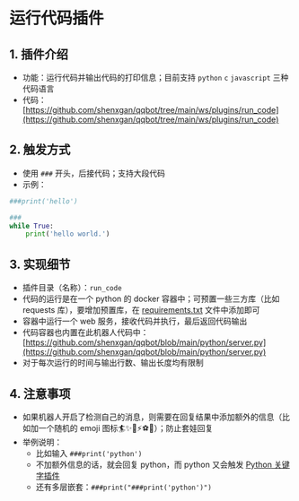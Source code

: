 # 运行代码插件

## 1. 插件介绍
- 功能：运行代码并输出代码的打印信息；目前支持 `python` `c` `javascript` 三种代码语言
- 代码：[https://github.com/shenxgan/qqbot/tree/main/ws/plugins/run_code](https://github.com/shenxgan/qqbot/tree/main/ws/plugins/run_code)

## 2. 触发方式
- 使用 `###` 开头，后接代码；支持大段代码
- 示例：
```python
###print('hello')
```
```python
###
while True:
    print('hello world.')
```

## 3. 实现细节
- 插件目录（名称）：`run_code`
- 代码的运行是在一个 python 的 docker 容器中；可预置一些三方库（比如 requests 库），要增加预置库，在 [requirements.txt](https://github.com/shenxgan/qqbot/blob/main/python/requirements.txt) 文件中添加即可
- 容器中运行一个 web 服务，接收代码并执行，最后返回代码输出
- 代码容器也内置在此机器人代码中：[https://github.com/shenxgan/qqbot/blob/main/python/server.py](https://github.com/shenxgan/qqbot/blob/main/python/server.py)
- 对于每次运行的时间与输出行数、输出长度均有限制

## 4. 注意事项
- 如果机器人开启了检测自己的消息，则需要在回复结果中添加额外的信息（比如加一个随机的 emoji 图标🏄✨🚀⚡⚽🧐）；防止套娃回复
- 举例说明：
  - 比如输入 `###print('python')`
  - 不加额外信息的话，就会回复 python，而 python 又会触发 [Python 关键字插件](/plugin/5941)
  - 还有多层嵌套：`###print("###print('python')")`
